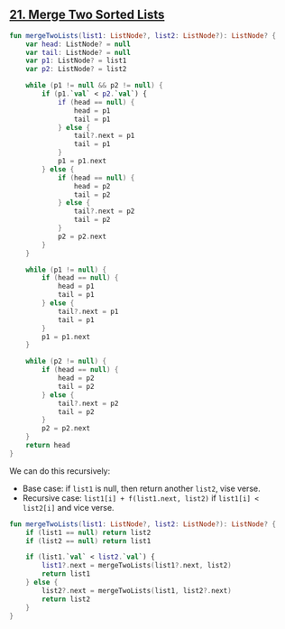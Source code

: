 ## [21. Merge Two Sorted Lists](https://leetcode.com/problems/merge-two-sorted-lists/)

```kotlin
fun mergeTwoLists(list1: ListNode?, list2: ListNode?): ListNode? {
    var head: ListNode? = null
    var tail: ListNode? = null
    var p1: ListNode? = list1
    var p2: ListNode? = list2

    while (p1 != null && p2 != null) {
        if (p1.`val` < p2.`val`) {
            if (head == null) {
                head = p1
                tail = p1
            } else {
                tail?.next = p1
                tail = p1
            }
            p1 = p1.next
        } else {
            if (head == null) {
                head = p2
                tail = p2
            } else {
                tail?.next = p2
                tail = p2
            }
            p2 = p2.next
        }
    }

    while (p1 != null) {
        if (head == null) {
            head = p1
            tail = p1
        } else {
            tail?.next = p1
            tail = p1
        }
        p1 = p1.next
    }

    while (p2 != null) {
        if (head == null) {
            head = p2
            tail = p2
        } else {
            tail?.next = p2
            tail = p2
        }
        p2 = p2.next
    }
    return head
}
```

We can do this recursively:
* Base case: if `list1` is null, then return another `list2`, vise verse.
* Recursive case: `list1[i] + f(list1.next, list2)` if `list1[i] < list2[i]` and vice verse.

```kotlin
fun mergeTwoLists(list1: ListNode?, list2: ListNode?): ListNode? {
    if (list1 == null) return list2
    if (list2 == null) return list1

    if (list1.`val` < list2.`val`) {
        list1?.next = mergeTwoLists(list1?.next, list2)
        return list1
    } else {
        list2?.next = mergeTwoLists(list1, list2?.next)
        return list2
    }
}
```